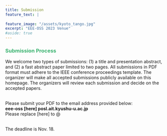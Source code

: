 ```yaml
---
title: Submission
feature_text: |
  
feature_image: "/assets/kyoto_tango.jpg"
excerpt: "EEE-OSS 2023 Venue"
#aside: true
---
```


### <font color="MediumSeaGreen">Submission Process</font>
We welcome two types of submissions: (1) a title and presentation abstract, and (2) a fast abstract paper limited to two pages. All submissions in PDF format must adhere to the IEEE conference proceedings template. The organizer will make all accepted submissions publicly available on this homepage. The organizers will review each submission and decide on the accepted papers.
<br>
<br>

Please submit your PDF to the email address provided below:<br>
<b>eee-oss  [here]  posl.ait.kyushu-u.ac.jp</b><br>
Please replace [here] to @
<br>
<br>

The deadline is Nov. 18.


